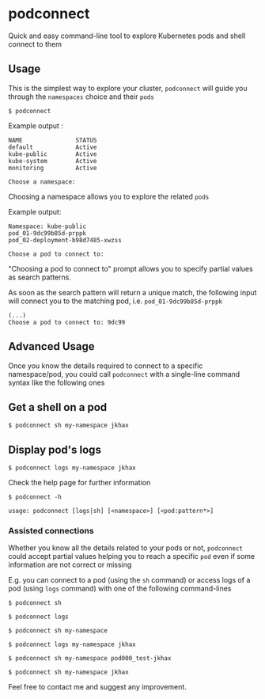 # podconnect
Quick and easy command-line tool to explore Kubernetes pods and shell connect to them

## Usage

This is the simplest way to explore your cluster, `podconnect` will guide you through the `namespaces` choice and their `pods`

```
$ podconnect
```

Example output :
```
NAME               STATUS
default            Active
kube-public        Active
kube-system        Active
monitoring         Active

Choose a namespace: 
```
Choosing a namespace allows you to explore the related `pods`

Example output:
```
Namespace: kube-public
pod_01-9dc99b85d-prppk
pod_02-deployment-b98d7485-xwzss

Choose a pod to connect to: 
```
"Choosing a pod to connect to" prompt allows you to specify partial values as search patterns.

As soon as the search pattern will return a unique match, the following input will connect you to the matching pod, i.e. `pod_01-9dc99b85d-prppk` 

```
(...)
Choose a pod to connect to: 9dc99
```

## Advanced Usage

Once you know the details required to connect to a specific namespace/pod, you could call `podconnect` with a single-line command syntax like the following ones

## Get a shell on a pod

```
$ podconnect sh my-namespace jkhax 
```

## Display pod's logs

```
$ podconnect logs my-namespace jkhax

```

Check the help page for further information

```
$ podconnect -h

usage: podconnect [logs|sh] [<namespace>] [<pod:pattern*>]
```

### Assisted connections

Whether you know all the details related to your pods or not, `podconnect` could accept partial values helping you to reach a specific `pod` even if some information are not correct or missing

E.g. you can connect to a pod (using the `sh` command) or access logs of a pod (using `logs` command) with one of the following command-lines

```
$ podconnect sh

$ podconnect logs

$ podconnect sh my-namespace

$ podconnect logs my-namespace jkhax

$ podconnect sh my-namespace pod000_test-jkhax

$ podconnect sh my-namespace jkhax

```

Feel free to contact me and suggest any improvement.


